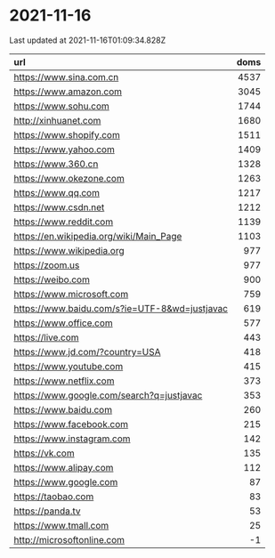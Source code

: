 # 2021-11-16

<!-- BEGIN -->
Last updated at 2021-11-16T01:09:34.828Z

url | doms
:- | -:
https://www.sina.com.cn | 4537
https://www.amazon.com | 3045
https://www.sohu.com | 1744
http://xinhuanet.com | 1680
https://www.shopify.com | 1511
https://www.yahoo.com | 1409
https://www.360.cn | 1328
https://www.okezone.com | 1263
https://www.qq.com | 1217
https://www.csdn.net | 1212
https://www.reddit.com | 1139
https://en.wikipedia.org/wiki/Main_Page | 1103
https://www.wikipedia.org | 977
https://zoom.us | 977
https://weibo.com | 900
https://www.microsoft.com | 759
https://www.baidu.com/s?ie=UTF-8&wd=justjavac | 619
https://www.office.com | 577
https://live.com | 443
https://www.jd.com/?country=USA | 418
https://www.youtube.com | 415
https://www.netflix.com | 373
https://www.google.com/search?q=justjavac | 353
https://www.baidu.com | 260
https://www.facebook.com | 215
https://www.instagram.com | 142
https://vk.com | 135
https://www.alipay.com | 112
https://www.google.com | 87
https://taobao.com | 83
https://panda.tv | 53
https://www.tmall.com | 25
http://microsoftonline.com | -1
<!-- END -->
